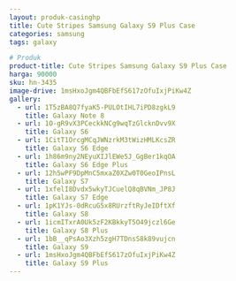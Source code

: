 ```yaml
---
layout: produk-casinghp
title: Cute Stripes Samsung Galaxy S9 Plus Case
categories: samsung
tags: galaxy

# Produk
product-title: Cute Stripes Samsung Galaxy S9 Plus Case
harga: 90000
sku: hn-3435
image-drive: 1msHxoJgm4QBFbEfS617zOfuIxjPiKw4Z
gallery:
  - url: 1T5zBA8Q7fyaK5-PULOtIHL7iPD8zgkL9
    title: Galaxy Note 8
  - url: 1O-gR9vX3PCeckkNCg9wqTzGlcknDvv9X
    title: Galaxy S6
  - url: 1CitT1OrcgMCqJWNzrkM3tWizHMLKcsZR
    title: Galaxy S6 Edge
  - url: 1h86m9ny2NEyuXIJlEWe5J_GgBer1kqOA
    title: Galaxy S6 Edge Plus
  - url: 12h5wPF9DpMnC5mxaZ0XZw0T0GeoIPnsL
    title: Galaxy S7
  - url: 1xfelI8Dvdx5wkyTJCuelQ8qBVNm_JP8J
    title: Galaxy S7 Edge
  - url: 1pK1YJs-0dRcuG5x8RUrzftRyJeIDftXf
    title: Galaxy S8
  - url: 1icmITxrA0Uk5zF2KBkkyT5O49jczl6Ge
    title: Galaxy S8 Plus
  - url: 1bB__qPsAo3Xzh5zgH7TDnsS8k89vujcn
    title: Galaxy S9
  - url: 1msHxoJgm4QBFbEfS617zOfuIxjPiKw4Z
    title: Galaxy S9 Plus
---
```

